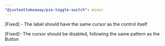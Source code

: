 ```yaml
---
"@justeattakeaway/pie-toggle-switch": minor
---
```

[Fixed] - The label should have the same cursor as the control itself

[Fixed]- The cursor should be disabled, following the same pattern as the Button
